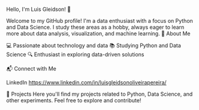 Hello, I'm Luis Gleidson! 👋

Welcome to my GitHub profile! I'm a data enthusiast with a focus on Python and Data Science. I study these areas as a hobby, always eager to learn more about data analysis, visualization, and machine learning.
📌 About Me

💻 Passionate about technology and data
📚 Studying Python and Data Science
🔍 Enthusiast in exploring data-driven solutions

📬 Connect with Me

LinkedIn
https://www.linkedin.com/in/luisgleidsonoliveirapereira/

🚀 Projects
Here you'll find my projects related to Python, Data Science, and other experiments. Feel free to explore and contribute!
